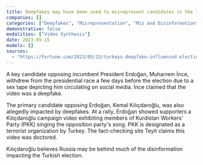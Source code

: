 ```yaml
---
title: Deepfakes may have been used to misrepresent candidates in the Turkish election and influence voters
companies: []
categories: ["Deepfakes", "Misrepresentation", "Mis and Disinformation"]
demonstrative: false
modalities: ["Video Synthesis"]
date: 2023-05-15
models: []
sources:
  - "https://fortune.com/2023/05/15/turkeys-deepfake-influenced-election-spells-trouble/"
---
```


A key candidate opposing incumbent President Erdoğan, Muharrem İnce, withdrew from the
presidential race a few days before the election due to a sex tape depicting him
circulating on social media. İnce claimed that the video was a deepfake.

The primary candidate opposing Erdoğan, Kemal Kılıçdaroğlu, was also allegedly impacted
by deepfakes. At a rally, Erdoğan showed supporters a Kılıçdaroğlu campaign video
exhibiting members of Kurdistan Workers' Party (PKK) singing the opposition party's
song. PKK is designated as a terrorist organization by Turkey. The fact-checking site
Teyit claims this video was doctored.

Kılıçdaroğlu believes Russia may be behind much of the disinformation impacting the
Turkish election.
